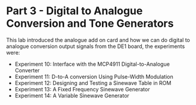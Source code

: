 # Part 3 - Digital to Analogue Conversion and Tone Generators

This lab introduced the analogue add on card and how we can do digital to analogue conversion output signals from the DE1 board, the experiments were:

* Experiment 10: Interface with the MCP4911 Digital-to-Analogue Converter
* Experiment 11: D-to-A	conversion Using Pulse-Width	Modulation
* Experiment 12: Designing and Testing	a	Sinewave Table in ROM
* Experiment 13: A Fixed Frequency Sinewave	Generator
* Experiment 14: A Variable Sinewave Generator
